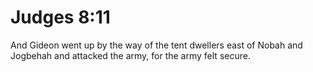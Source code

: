 # Judges 8:11

And Gideon went up by the way of the tent dwellers east of Nobah and Jogbehah and attacked the army, for the army felt secure.
